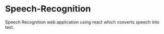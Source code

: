 # Speech-Recognition
Speech Recognition web application using react which converts speech into text.
